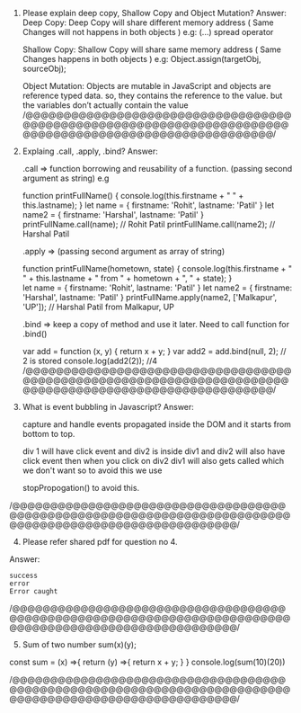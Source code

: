 1. Please explain deep copy, Shallow Copy and Object Mutation?
Answer:
    Deep Copy: Deep Copy will share different memory address ( Same Changes will not happens in both objects )
    e.g: (...) spread operator

    Shallow Copy: Shallow Copy will share same memory address ( Same Changes happens in both objects )
    e.g: Object.assign(targetObj, sourceObj);

    Object Mutation: Objects are mutable in JavaScript and objects are reference typed data. so, they contains the reference to the value. but the variables don’t actually contain the value
/@@@@@@@@@@@@@@@@@@@@@@@@@@@@@@@@@@@@@@@@@@@@@@@@@@@@@@@@@@@@@@@@@@@@@@@@@@@@@@@@@@@@@@@@@@@@@@@@@@@@@@@/
2. Explaing .call, .apply, .bind?
Answer: 

    .call => function borrowing and
        reusability of a function.
     (passing second argument as string)
    e.g

    function printFullName() {
        console.log(this.firstname + " " + this.lastname);
    }
    let name = {
        firstname: 'Rohit',
        lastname: 'Patil'
    }
    let name2 = {
        firstname: 'Harshal',
        lastname: 'Patil'
    }
    printFullName.call(name);    // Rohit Patil
    printFullName.call(name2);   // Harshal Patil
            

    .apply =>
        (passing second argument as array of string)
    
    function printFullName(hometown, state) {
        console.log(this.firstname + " " + this.lastname + " from " + hometown + ", " + state);
    }   
    let name = {
        firstname: 'Rohit',
        lastname: 'Patil'
    }
    let name2 = {
        firstname: 'Harshal',
        lastname: 'Patil'
    }
    printFullName.apply(name2, ['Malkapur', 'UP']);    // Harshal Patil from Malkapur, UP 


    .bind => 
        keep a copy of method and use it later. Need to call function for .bind()

    var add = function (x, y) {
    return x + y;
    }
    var add2 = add.bind(null, 2);         // 2 is stored 
    console.log(add2(2));         //4
/@@@@@@@@@@@@@@@@@@@@@@@@@@@@@@@@@@@@@@@@@@@@@@@@@@@@@@@@@@@@@@@@@@@@@@@@@@@@@@@@@@@@@@@@@@@@@@@@@@@@@@@/

3. What is event bubbling in Javascript?
Answer:

    capture and handle events propagated inside the DOM and it starts from bottom to top.

    div 1 will have click event and div2 is inside div1 and div2 will also have click event then when you click on div2 div1 will also gets called which we don't want so to avoid this we use 
    
    stopPropogation() to avoid this.

/@@@@@@@@@@@@@@@@@@@@@@@@@@@@@@@@@@@@@@@@@@@@@@@@@@@@@@@@@@@@@@@@@@@@@@@@@@@@@@@@@@@@@@@@@@@@@@@@@@@@@@@/


4. Please refer shared pdf for question no 4.

Answer: 

    success
    error
    Error caught
/@@@@@@@@@@@@@@@@@@@@@@@@@@@@@@@@@@@@@@@@@@@@@@@@@@@@@@@@@@@@@@@@@@@@@@@@@@@@@@@@@@@@@@@@@@@@@@@@@@@@@@@/

5. Sum of two number sum(x)(y);

const sum = (x) =>{
  return (y) =>{
    return x + y;
  }
}
console.log(sum(10)(20))

/@@@@@@@@@@@@@@@@@@@@@@@@@@@@@@@@@@@@@@@@@@@@@@@@@@@@@@@@@@@@@@@@@@@@@@@@@@@@@@@@@@@@@@@@@@@@@@@@@@@@@@@/


